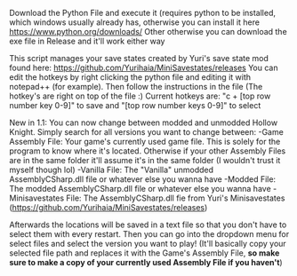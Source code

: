 Download the Python File and execute it (requires python to be installed, which windows usually already has, otherwise you can install it here https://www.python.org/downloads/
Other otherwise you can download the exe file in Release and it'll work either way

This script manages your save states created by Yuri's save state mod found here: https://github.com/Yurihaia/MiniSavestates/releases
You can edit the hotkeys by right clicking the python file and editing it with notepad++ (for example). Then follow the instructions in the file (The hotkey's are right on top of the file :)
Current hotkeys are: "c + [top row number key 0-9]" to save and "[top row number keys 0-9]" to select

New in 1.1:
You can now change between modded and unmodded Hollow Knight. Simply search for all versions you want to change between:
-Game Assembly File: Your game's currently used game file. This is solely for the program to know where it's located. Otherwise if your other Assembly Files are in the same folder it'll assume it's in the same folder (I wouldn't trust it myself though lol)
-Vanilla File: The "Vanilla" unmodded AssemblyCSharp.dll file or whatever else you wanna have
-Modded File: The modded AssemblyCSharp.dll file or whatever else you wanna have
-Minisavestates File: The AssemblyCSharp.dll fie from Yuri's Minisavestates (https://github.com/Yurihaia/MiniSavestates/releases)

Afterwards the locations will be saved in a text file so that you don't have to select them with every restart. Then you can go into the dropdown menu for select files and select the version you want to play! (It'll basically copy your selected file path and replaces it with the Game's Assembly File, **so make sure to make a copy of your currently used Assembly File if you haven't**)
